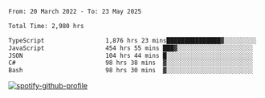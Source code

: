 <!--START_SECTION:waka-->

```txt
From: 20 March 2022 - To: 23 May 2025

Total Time: 2,980 hrs

TypeScript                 1,876 hrs 23 mins███████████████▓░░░░░░░░░   62.97 %
JavaScript                 454 hrs 55 mins ███▓░░░░░░░░░░░░░░░░░░░░░   15.27 %
JSON                       104 hrs 44 mins █░░░░░░░░░░░░░░░░░░░░░░░░   03.51 %
C#                         98 hrs 38 mins  ▓░░░░░░░░░░░░░░░░░░░░░░░░   03.31 %
Bash                       98 hrs 30 mins  ▓░░░░░░░░░░░░░░░░░░░░░░░░   03.31 %
```

<!--END_SECTION:waka-->
[![spotify-github-profile](https://spotify-github-profile.vercel.app/api/view?uid=c00zprrvy9xiloa9qnco3hmng&cover_image=true&theme=novatorem&show_offline=false&background_color=121212&bar_color=53b14f&bar_color_cover=false)](https://spotify-github-profile.vercel.app/api/view?uid=c00zprrvy9xiloa9qnco3hmng&redirect=true)



